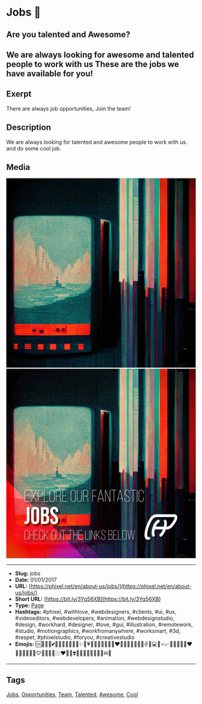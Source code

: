 # Jobs 💼
## Are you talented and Awesome?
We are always looking for awesome and talented people to work with us
These are the jobs we have available for you!
------------
## Exerpt
There are always job opportunities, Join the team!
## Description
We are always looking for talented and awesome people to work with us. and do some cool job.
## Media
<img src="media/f40550e5/jobs-1.jpg" loading="lazy"><br>
<img src="media/84a126ef/cover-jobs.jpg" loading="lazy"><br>

------------
- **Slug:** jobs
- **Date:** 01/01/2017
- **URL:** [https://phixel.net/en/about-us/jobs/](https://phixel.net/en/about-us/jobs/)
- **Short URL:** [https://bit.ly/3Yq56XB](https://bit.ly/3Yq56XB)
- **Type:** [Page](#page)
- **Hashtags:** #phixel, #withlove, #webdesigners, #clients, #ui, #ux, #videoeditors, #webdevelopers, #animation, #webdesignstudio, #design, #workhard, #designer, #love, #gui, #illustration, #remotework, #studio, #motiongraphics, #workfromanywhere, #worksmart, #3d, #respet, #phixelstudio, #foryou, #creativestudio
- **Emojis:** 🆒💼💪🏼💕🎒💖📠💸💞💟💙✨🖤💗🤝‍👨🏼👩🏽‍📊💜❤️🤎💚👀🤍👨🏻‍🎓✌📄💻💎⭐📈🧰💛👷🏽‍♂️❤🎯💓🤗🤲🔨📐♡🌷🎉🫶💼🏼❤️‍🚩🌳❣️🤝💙🏅🔧👏🔥🌠💯✉🎇

------------
## Tags
[Jobs](#jobs), [Opportunities](#opportunities), [Team](#team), [Talented](#talented), [Awesome](#awesome), [Cool](#cool)
